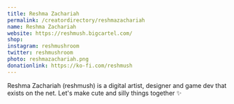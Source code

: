 ```yaml
---
title: Reshma Zachariah
permalink: /creatordirectory/reshmazachariah
name: Reshma Zachariah
website: https://reshmush.bigcartel.com/
shop:
instagram: reshmushroom
twitter: reshmushroom
photo: reshmazachariah.png
donationlink: https://ko-fi.com/reshmush
---
```

Reshma Zachariah (reshmush) is a digital artist, designer and game dev that exists on the net. Let's make cute and silly things together ✨